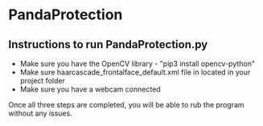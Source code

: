 # PandaProtection


## Instructions to run PandaProtection.py
- Make sure you have the OpenCV library
       - "pip3 install opencv-python"
- Make sure haarcascade_frontalface_default.xml file in located in your project folder
- Make sure you have a webcam connected 

Once all three steps are completed, you will be able to rub the program without any issues. 
